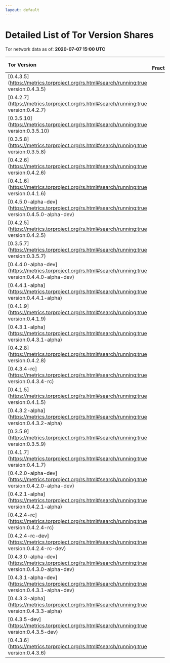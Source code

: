 ```yaml
---
layout: default
---
```



# Detailed List of Tor Version Shares

Tor network data as of: **2020-07-07 15:00 UTC**

| Tor Version                                                                                               |   CW Fraction(%) |   Exit(%) |   Guard(%) |   #Relays |
|:----------------------------------------------------------------------------------------------------------|-----------------:|----------:|-----------:|----------:|
| [0.4.3.5](https://metrics.torproject.org/rs.html#search/running:true version:0.4.3.5)                     |             49.4 |     48.52 |      48.71 |      3096 |
| [0.4.2.7](https://metrics.torproject.org/rs.html#search/running:true version:0.4.2.7)                     |             24.5 |     39.79 |      20.31 |      1378 |
| [0.3.5.10](https://metrics.torproject.org/rs.html#search/running:true version:0.3.5.10)                   |              6.8 |      1.75 |       8.57 |       724 |
| [0.3.5.8](https://metrics.torproject.org/rs.html#search/running:true version:0.3.5.8)                     |              4.4 |      0.93 |       6.56 |       294 |
| [0.4.2.6](https://metrics.torproject.org/rs.html#search/running:true version:0.4.2.6)                     |              3.4 |      0.94 |       2    |       343 |
| [0.4.1.6](https://metrics.torproject.org/rs.html#search/running:true version:0.4.1.6)                     |              3.1 |      0.65 |       4.6  |       193 |
| [0.4.5.0-alpha-dev](https://metrics.torproject.org/rs.html#search/running:true version:0.4.5.0-alpha-dev) |              1.4 |      5.08 |       0.06 |       112 |
| [0.4.2.5](https://metrics.torproject.org/rs.html#search/running:true version:0.4.2.5)                     |              1.3 |      0.85 |       1.71 |       113 |
| [0.3.5.7](https://metrics.torproject.org/rs.html#search/running:true version:0.3.5.7)                     |              0.9 |      0    |       1.41 |        32 |
| [0.4.4.0-alpha-dev](https://metrics.torproject.org/rs.html#search/running:true version:0.4.4.0-alpha-dev) |              0.9 |      0.04 |       1.63 |        29 |
| [0.4.4.1-alpha](https://metrics.torproject.org/rs.html#search/running:true version:0.4.4.1-alpha)         |              0.9 |      0.91 |       0.85 |        48 |
| [0.4.1.9](https://metrics.torproject.org/rs.html#search/running:true version:0.4.1.9)                     |              0.6 |      0.32 |       0.91 |        47 |
| [0.4.3.1-alpha](https://metrics.torproject.org/rs.html#search/running:true version:0.4.3.1-alpha)         |              0.4 |      0    |       0.67 |         5 |
| [0.4.2.8](https://metrics.torproject.org/rs.html#search/running:true version:0.4.2.8)                     |              0.3 |      0    |       0.64 |         3 |
| [0.4.3.4-rc](https://metrics.torproject.org/rs.html#search/running:true version:0.4.3.4-rc)               |              0.2 |      0    |       0.42 |        13 |
| [0.4.1.5](https://metrics.torproject.org/rs.html#search/running:true version:0.4.1.5)                     |              0.1 |      0    |       0.16 |        27 |
| [0.4.3.2-alpha](https://metrics.torproject.org/rs.html#search/running:true version:0.4.3.2-alpha)         |              0.1 |      0    |       0.23 |         7 |
| [0.3.5.9](https://metrics.torproject.org/rs.html#search/running:true version:0.3.5.9)                     |              0   |      0    |       0.14 |         1 |
| [0.4.1.7](https://metrics.torproject.org/rs.html#search/running:true version:0.4.1.7)                     |              0   |      0.06 |       0.02 |         8 |
| [0.4.2.0-alpha-dev](https://metrics.torproject.org/rs.html#search/running:true version:0.4.2.0-alpha-dev) |              0   |      0    |       0    |         1 |
| [0.4.2.1-alpha](https://metrics.torproject.org/rs.html#search/running:true version:0.4.2.1-alpha)         |              0   |      0    |       0.02 |         1 |
| [0.4.2.4-rc](https://metrics.torproject.org/rs.html#search/running:true version:0.4.2.4-rc)               |              0   |      0.07 |       0.01 |         2 |
| [0.4.2.4-rc-dev](https://metrics.torproject.org/rs.html#search/running:true version:0.4.2.4-rc-dev)       |              0   |      0    |       0    |         1 |
| [0.4.3.0-alpha-dev](https://metrics.torproject.org/rs.html#search/running:true version:0.4.3.0-alpha-dev) |              0   |      0    |       0    |         2 |
| [0.4.3.1-alpha-dev](https://metrics.torproject.org/rs.html#search/running:true version:0.4.3.1-alpha-dev) |              0   |      0    |       0    |         1 |
| [0.4.3.3-alpha](https://metrics.torproject.org/rs.html#search/running:true version:0.4.3.3-alpha)         |              0   |      0    |       0.1  |        10 |
| [0.4.3.5-dev](https://metrics.torproject.org/rs.html#search/running:true version:0.4.3.5-dev)             |              0   |      0    |       0    |         3 |
| [0.4.3.6](https://metrics.torproject.org/rs.html#search/running:true version:0.4.3.6)                     |              0   |      0    |       0.14 |         2 |